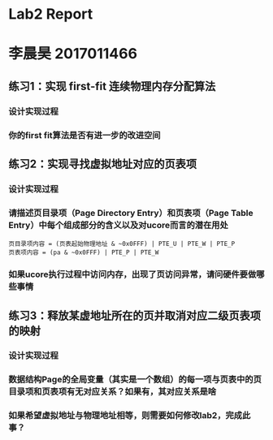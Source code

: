 # Lab2 Report
# 李晨昊 2017011466
## 练习1：实现 first-fit 连续物理内存分配算法
### 设计实现过程
### 你的first fit算法是否有进一步的改进空间


## 练习2：实现寻找虚拟地址对应的页表项
### 设计实现过程
### 请描述页目录项（Page Directory Entry）和页表项（Page Table Entry）中每个组成部分的含义以及对ucore而言的潜在用处
```
页目录项内容 = (页表起始物理地址 & ~0x0FFF) | PTE_U | PTE_W | PTE_P
页表项内容 = (pa & ~0x0FFF) | PTE_P | PTE_W
```

### 如果ucore执行过程中访问内存，出现了页访问异常，请问硬件要做哪些事情

## 练习3：释放某虚地址所在的页并取消对应二级页表项的映射
### 设计实现过程
### 数据结构Page的全局变量（其实是一个数组）的每一项与页表中的页目录项和页表项有无对应关系？如果有，其对应关系是啥
### 如果希望虚拟地址与物理地址相等，则需要如何修改lab2，完成此事？